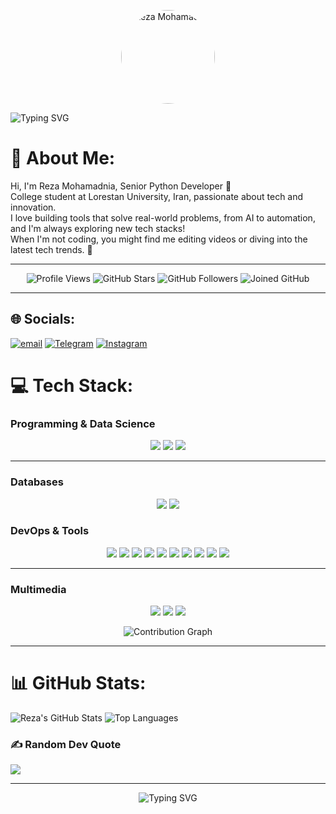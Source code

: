 <p align="center">
  <img src="https://github.com/ItsReZNuM.png" alt="Reza Mohamadnia" style="border-radius: 70%; width: 150px; height: 150px;" />
</p>

![Typing SVG](https://readme-typing-svg.demolab.com/?font=Poppins&size=24&pause=1000&color=FF007A&center=true&vCenter=true&width=600&lines=Welcome+To+ItsReZNuM%27s+GitHub;Python+Developer+%26+Tech+Enthusiast;Building+Cool+Projects+with+Code;Let%27s+Connect+and+Create!;Crafting+Code,+Shaping+the+Future;Turning+Ideas+into+Reality+with+Python;Passionate+About+Open-Source+%26+Innovation;Code+Hard,+Dream+Big)

# 💫 About Me:
Hi, I'm Reza Mohamadnia, Senior Python Developer 🐍  
College student at Lorestan University, Iran, passionate about tech and innovation.  
I love building tools that solve real-world problems, from AI to automation, and I'm always exploring new tech stacks!  
When I'm not coding, you might find me editing videos or diving into the latest tech trends. 🚀

---

<p align="center">
  <img src="https://komarev.com/ghpvc/?username=ItsReZNuM&label=Profile%20Views&color=0e75b6&style=for-the-badge" alt="Profile Views" />
  <img src="https://img.shields.io/github/stars/ItsReZNuM?style=for-the-badge&label=Stars" alt="GitHub Stars" />
  <img src="https://img.shields.io/github/followers/ItsReZNuM?style=for-the-badge&label=Followers" alt="GitHub Followers" />
  <img src="https://img.shields.io/badge/Joined%20GitHub-2022-blueviolet?style=for-the-badge" alt="Joined GitHub" />
</p>

---

## 🌐 Socials:
[![email](https://img.shields.io/badge/Email-D14836?logo=gmail&logoColor=white)](mailto:rmohamadnia85@gmail.com)
[![Telegram](https://img.shields.io/badge/Telegram-2CA5E0?style=flat&logo=telegram&logoColor=white)](https://t.me/ItsReZNuM)
[![Instagram](https://img.shields.io/badge/Instagram-E4405F?style=flat&logo=instagram&logoColor=white)](https://instagram.com/rez.num)

# 💻 Tech Stack:
### Programming & Data Science

<p align="center">
  <img src="https://img.shields.io/badge/python-3670A0?style=flat&logo=python&logoColor=ffdd54" />
  <img src="https://img.shields.io/badge/numpy-%23013243.svg?style=flat&logo=numpy&logoColor=white" />
  <img src="https://img.shields.io/badge/Matplotlib-%23ffffff.svg?style=flat&logo=Matplotlib&logoColor=black" />
</p>

---
### Databases
<p align="center">
  <img src="https://img.shields.io/badge/postgres-%23316192.svg?style=flat&logo=postgresql&logoColor=white" />
  <img src="https://img.shields.io/badge/sqlite-%2307405e.svg?style=flat&logo=sqlite&logoColor=white" />
</p>

### DevOps & Tools
<p align="center">
  <img src="https://img.shields.io/badge/docker-%230db7ed.svg?style=flat&logo=docker&logoColor=white" />
  <img src="https://img.shields.io/badge/git-%23F05033.svg?style=flat&logo=git&logoColor=white" />
  <img src="https://img.shields.io/badge/github-%23121011.svg?style=flat&logo=github&logoColor=white" />
  <img src="https://img.shields.io/badge/pyTelegramBotAPI-4.22.0-blue?logo=telegram" />
  <img src="https://img.shields.io/badge/requests-2.32.3-green?logo=python" />
  <img src="https://img.shields.io/badge/Linux-FCC624?style=for-the-badge&logo=linux&logoColor=black" />
  <img src="https://img.shields.io/badge/beautifulsoup4-4.12.3-orange?logo=html5" />
  <img src="https://img.shields.io/badge/VS%20Code-007ACC?style=for-the-badge&logo=visual-studio-code&logoColor=white" />
  <img src="https://img.shields.io/badge/FastAPI-0.115.0-009688?logo=fastapi" />
  <img src="https://img.shields.io/badge/Pydantic-2.9.2-E92063?logo=pydantic" />
</p>

---
### Multimedia
<p align="center">
  <img src="https://img.shields.io/badge/Adobe%20Premiere%20Pro-9999FF.svg?style=flat&logo=Adobe%20Premiere%20Pro&logoColor=white" />
  <img src="https://img.shields.io/badge/adobe%20photoshop-%2331A8FF.svg?style=flat&logo=adobe%20photoshop&logoColor=white" />
  <img src="https://img.shields.io/badge/Adobe%20After%20Effects-9999FF.svg?style=flat&logo=Adobe%20After%20Effects&logoColor=white" />
</p>

<p align="center">
  <!-- Custom Contribution Bar (15 squares, latest on the right) -->
  <img src="https://github-readme-activity-graph.vercel.app/graph?username=ItsReZNuM&theme=react-dark&hide_border=true&area=true" alt="Contribution Graph" />
</p>

---

# 📊 GitHub Stats:
![Reza's GitHub Stats](https://github-readme-stats.vercel.app/api?username=ItsReZNuM&show_icons=true&theme=neon&rank_icon=github&hide=prs)
![Top Languages](https://github-readme-stats.vercel.app/api/top-langs/?username=ItsReZNuM&layout=compact&theme=neon)
### ✍️ Random Dev Quote
![](https://quotes-github-readme.vercel.app/api?type=horizontal&theme=radical)

---

<p align="center">
  <img src="https://readme-typing-svg.demolab.com?font=Fira+Code&size=24&pause=1000&color=F7F7F7&center=true&vCenter=true&width=600&lines=Thanks+for+visiting+my+profile!;Happy+Coding+%F0%9F%92%BB" alt="Typing SVG" />
</p>



